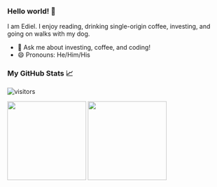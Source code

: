 ### Hello world! 👋
I am Ediel. I enjoy reading, drinking single-origin coffee, investing, and going on walks with my dog. 
- 💬 Ask me about investing, coffee, and coding!
- 😄 Pronouns: He/Him/His

### My GitHub Stats 📈
![visitors](https://visitor-badge.glitch.me/badge?page_id=ediellopez2.ediellopez2)

<p>
  <img height="180em" src="https://github-readme-stats.vercel.app/api?username=ediellopez2&show_icons=true&hide_border=true&&count_private=true&include_all_commits=true" />
  <img height="180em" src="https://github-readme-stats.vercel.app/api/top-langs/?username=ediellopez2&exclude_repo=KNN-Image-Classification&show_icons=true&hide_border=true&layout=compact&langs_count=8"/>
</p>
